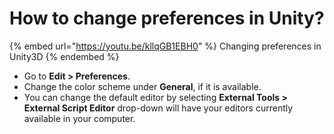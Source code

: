 # How to change preferences in Unity?

{% embed url="https://youtu.be/kllqGB1EBH0" %}
Changing preferences in Unity3D
{% endembed %}

* Go to **Edit > Preferences**.
* Change the color scheme under **General**, if it is available.
* You can change the default editor by selecting **External Tools > External Script Editor** drop-down will have your editors currently available in your computer. &#x20;
